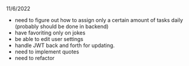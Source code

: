 11/6/2022
- need to figure out how to assign only a certain amount of tasks daily (probably should be done in backend)
- have favoriting only on jokes
- be able to edit user settings
- handle JWT back and forth for updating.
- need to implement quotes
- need to refactor